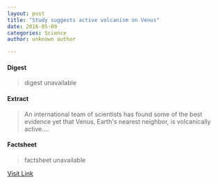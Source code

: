 ```yaml
---
layout: post
title: "Study suggests active volcanism on Venus"
date: 2016-05-09
categories: Science
author: unknown author

---
```



#### Digest
>digest unavailable

#### Extract
>An international team of scientists has found some of the best evidence yet that Venus, Earth's nearest neighbor, is volcanically active....

#### Factsheet
>factsheet unavailable

[Visit Link](http://phys.org/news353843766.html)


